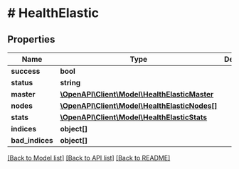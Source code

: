 # # HealthElastic

## Properties

Name | Type | Description | Notes
------------ | ------------- | ------------- | -------------
**success** | **bool** |  | [optional]
**status** | **string** |  | [optional]
**master** | [**\OpenAPI\Client\Model\HealthElasticMaster**](HealthElasticMaster.md) |  | [optional]
**nodes** | [**\OpenAPI\Client\Model\HealthElasticNodes[]**](HealthElasticNodes.md) |  | [optional]
**stats** | [**\OpenAPI\Client\Model\HealthElasticStats**](HealthElasticStats.md) |  | [optional]
**indices** | **object[]** |  | [optional]
**bad_indices** | **object[]** |  | [optional]

[[Back to Model list]](../../README.md#models) [[Back to API list]](../../README.md#endpoints) [[Back to README]](../../README.md)
